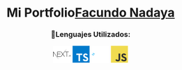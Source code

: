<div align="center">
<h1 align="center">Mi Portfolio<a href="https://www.linkedin.com/in/facundo-nadaya-15a111214/">Facundo Nadaya</a></h1>
</div>

<h3 align="center">🔨Lenguajes Utilizados:</h3>
<div align="center">
          <img src="https://github.com/devicons/devicon/blob/master/icons/nextjs/nextjs-original-wordmark.svg" title="Nextjs" **alt="Git" width="40" height="40"/>
        <img src="https://github.com/devicons/devicon/blob/master/icons/typescript/typescript-original.svg" title="TypeScript" **alt="Git" width="40" height="40"/>
  <img src="https://github.com/devicons/devicon/blob/master/icons/tailwindcss/tailwindcss-original-wordmark.svg" title="wailwindcss" **alt="Git" width="40" height="40"/>
  <img src="https://github.com/devicons/devicon/blob/master/icons/javascript/javascript-original.svg" title="JavasCript" **alt="Git" width="40" height="40"/>
  
</div>
        

